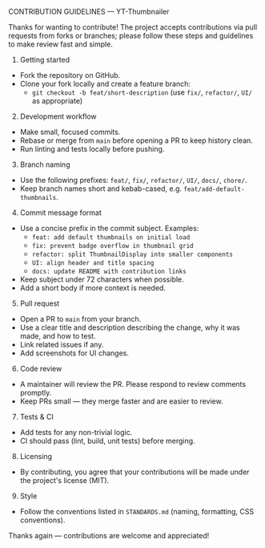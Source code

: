 CONTRIBUTION GUIDELINES — YT-Thumbnailer

Thanks for wanting to contribute! The project accepts contributions via pull requests from forks or branches; please follow these steps and guidelines to make review fast and simple.

1) Getting started
- Fork the repository on GitHub.
- Clone your fork locally and create a feature branch:
  - `git checkout -b feat/short-description` (use `fix/`, `refactor/`, `UI/` as appropriate)

2) Development workflow
- Make small, focused commits.
- Rebase or merge from `main` before opening a PR to keep history clean.
- Run linting and tests locally before pushing.

3) Branch naming
- Use the following prefixes: `feat/`, `fix/`, `refactor/`, `UI/`, `docs/`, `chore/`.
- Keep branch names short and kebab-cased, e.g. `feat/add-default-thumbnails`.

4) Commit message format
- Use a concise prefix in the commit subject. Examples:
  - `feat: add default thumbnails on initial load`
  - `fix: prevent badge overflow in thumbnail grid`
  - `refactor: split ThumbnailDisplay into smaller components`
  - `UI: align header and title spacing`
  - `docs: update README with contribution links`
- Keep subject under 72 characters when possible.
- Add a short body if more context is needed.

5) Pull request
- Open a PR to `main` from your branch.
- Use a clear title and description describing the change, why it was made, and how to test.
- Link related issues if any.
- Add screenshots for UI changes.

6) Code review
- A maintainer will review the PR. Please respond to review comments promptly.
- Keep PRs small — they merge faster and are easier to review.

7) Tests & CI
- Add tests for any non-trivial logic.
- CI should pass (lint, build, unit tests) before merging.

8) Licensing
- By contributing, you agree that your contributions will be made under the project's license (MIT).

9) Style
- Follow the conventions listed in `STANDARDS.md` (naming, formatting, CSS conventions).


Thanks again — contributions are welcome and appreciated!
